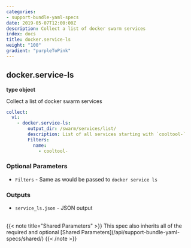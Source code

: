 ```yaml
---
categories:
- support-bundle-yaml-specs
date: 2019-05-07T12:00:00Z
description: Collect a list of docker swarm services
index: docs
title: docker.service-ls
weight: "100"
gradient: "purpleToPink"
---
```


## docker.service-ls

**type object**

Collect a list of docker swarm services


```yaml
collect:
  v1:
    - docker.service-ls:
        output_dir: /swarm/services/list/
        description: List of all services starting with `cooltool-`
        Filters:
          name:
            - cooltool-
```


### Optional Parameters


- `Filters` - Same as would be passed to `docker service ls`



### Outputs

    
- `service_ls.json` - JSON output


<br>
{{< note title="Shared Parameters" >}}
This spec also inherits all of the required and optional [Shared Parameters](/api/support-bundle-yaml-specs/shared/)
{{< /note >}}

  